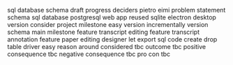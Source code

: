 sql database schema draft progress deciders pietro eimi problem statement schema sql database postgresql web app reused sqlite electron desktop version consider project milestone easy version incrementally version schema main milestone feature transcript editing feature transcript annotation feature paper editing designer let export sql code create drop table driver easy reason around considered tbc outcome tbc positive consequence tbc negative consequence tbc pro con tbc